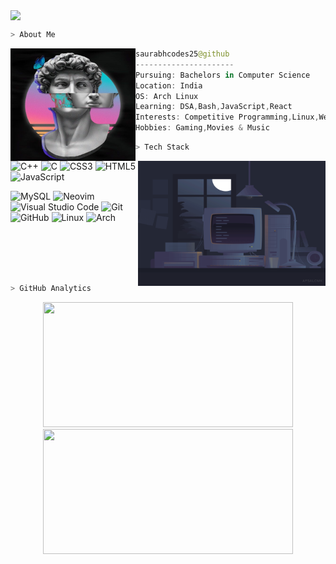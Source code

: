 <img align="center" src="https://komarev.com/ghpvc/?username=saurabhcodes25&color=blueviolet"/></h2>

```bash 
> About Me
```


<img align="left" src="assets/vaporwave2.jpeg" width="200px" height="180px"/>

```kotlin
saurabhcodes25@github
----------------------
Pursuing: Bachelors in Computer Science
Location: India
OS: Arch Linux 
Learning: DSA,Bash,JavaScript,React
Interests: Competitive Programming,Linux,Web Dev
Hobbies: Gaming,Movies & Music
```
<!-- <br></br> -->




```bash
> Tech Stack

```
<img alt="coding" src="./assets/coding.gif" align="right" width='300px' height='200px' />

![C++](https://img.shields.io/badge/c++-%2300599C.svg?style=for-the-badge&logo=c%2B%2B&logoColor=white)
![C](https://img.shields.io/badge/c-%2300599C.svg?style=for-the-badge&logo=c&logoColor=white)
![CSS3](https://img.shields.io/badge/css3-%231572B6.svg?style=for-the-badge&logo=css3&logoColor=white)
![HTML5](https://img.shields.io/badge/html5-%23E34F26.svg?style=for-the-badge&logo=html5&logoColor=white)
![JavaScript](https://img.shields.io/badge/javascript-%23323330.svg?style=for-the-badge&logo=javascript&logoColor=%23F7DF1E)
<!-- ![React](https://img.shields.io/badge/react-%2320232a.svg?style=for-the-badge&logo=react&logoColor=%2361DAFB) -->
![MySQL](https://img.shields.io/badge/mysql-%2300f.svg?style=for-the-badge&logo=mysql&logoColor=white)
![Neovim](https://img.shields.io/badge/NeoVim-%2357A143.svg?&style=for-the-badge&logo=neovim&logoColor=white)
![Visual Studio Code](https://img.shields.io/badge/Visual%20Studio%20Code-0078d7.svg?style=for-the-badge&logo=visual-studio-code&logoColor=white)
![Git](https://img.shields.io/badge/git-%23F05033.svg?style=for-the-badge&logo=git&logoColor=white)
![GitHub](https://img.shields.io/badge/github-%23121011.svg?style=for-the-badge&logo=github&logoColor=white)
![Linux](https://img.shields.io/badge/Linux-FCC624?style=for-the-badge&logo=linux&logoColor=black)
![Arch](https://img.shields.io/badge/Arch%20Linux-1793D1?logo=arch-linux&logoColor=fff&style=for-the-badge)

<br></br>
<br></br>






```bash
> GitHub Analytics
```
<p align="center">
  <img height="200px" width="400px" src="https://github-readme-stats.vercel.app/api?username=saurabhcodes25&show_icons=true&theme=dracula&include_all_commits=true"/>
  <img height="200ppx" width=400px" src="https://github-readme-stats.vercel.app/api/top-langs/?username=saurabhcodes25&theme=dracula"/>
</p>




<!-- 
```bash
> Connect with Me
``` -->
<p align="center">
		 
<!-- 	<a href="https://www.linkedin.com/in/"><img alt="linkedin" width="10%" style="padding:5px" src="https://img.icons8.com/clouds/100/000000/linkedin.png"/></a> -->

<!-- 	<a href="https://www.instagram.com/"><img alt="instagram" width="10%" style="padding:5px" src="https://img.icons8.com/clouds/100/000000/instagram.png"/></a> -->

<!--         <a href="mailto:"><img alt="gmail" width="10%" style="padding:5px" src="https://img.icons8.com/clouds/100/000000/gmail.png"/></a> -->
																	
																	
<!--        <a href="https://twitter.com/"><img alt="twitter" width="10%" style="padding:5px" src="https://img.icons8.com/clouds/100/000000/twitter-circled.png"/></a> -->
</p>


